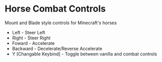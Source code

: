 # Horse Combat Controls

Mount and Blade style controls for Minecraft's horses

- Left - Steer Left
- Right - Steer Right
- Foward - Accelerate
- Backward - Decelerate/Reverse Accelerate
- Y [Changable Keybind] - Toggle between vanilla and combat controls
